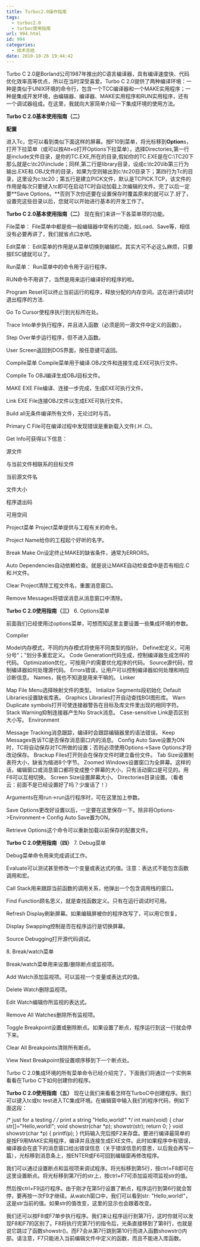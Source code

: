 ```yaml
---
title: Turboc2.0操作指南
tags:
  - turboc2.0
  - turboc使用指南
url: 994.html
id: 994
categories:
  - 技术总结
date: 2010-10-26 19:44:42
---
```


Turbo C 2.0是Borland公司1987年推出的C语言编译器，具有编译速度快、代码优化效率高等优点，所以在当时深受喜爱。Turbo C 2.0提供了两种编译环境：一种是类似于UNIX环境的命令行，包含一个TCC编译器和一个MAKE实用程序；一种是集成开发环境，由编辑器、编译器、MAKE实用程序和RUN实用程序，还有一个调试器组成。在这里，我就向大家简单介绍一下集成环境的使用方法。  
  
**Turbo C 2.0基本使用指南（二）**  
  
**配置**  
  
进入Tc，您可以看到类似下面这样的屏幕。按F10到菜单，将光标移到**Option**s，打开下拉菜单（或可以按Alt+o打开Options下拉菜单），选择Directories,第一行是include文件目录，是你的TC.EXE,所在的目录,假如你的TC.EXE是在C:\\TC20下那么就是c:\\tc20\\include；同样,第二行是library目录，设成c:\\tc20\\lib第三行为输出.EXE和.OBJ文件的目录，如果为空则输出到c:\\tc20目录下；第四行为Tc的目录，这里设为c:\\tc20；第五行是建立PICK文件，默认是TCPICK.TCP，该文件的作用是每次只要键入tc即可在启动TC时自动加载上次编辑的文件。完了以后一定要**Save Options。**否则下次你还要在设置保存时覆盖原来的就可以了.好了，设置完这些目录以后，您就可以开始进行基本的开发工作了。  
  
**Turbo C 2.0基本使用指南（二）** 现在我们来讲一下各菜单项的功能。  
  
File菜单： File菜单中都是些一般编辑器中常有的功能，如Load、Save等，相信没有必要再讲了，我们就省点口水吧。  
  
  
  
Edit菜单： Edit菜单的作用是从菜单切换到编辑栏。其实大可不必这么麻烦，只要按ESC键就可以了。  
  
Run菜单： Run菜单中的命令用于运行程序。  
  
RUN命令不用讲了，当然是用来运行编译好的程序的啦。  
  
Program Reset可以终止当前运行的程序，释放分配的内存空间。这在进行调试时退出程序的方法.  
  
Go To Cursor使程序执行到光标所在处。  
  
Trace Into单步执行程序，并且进入函数（必须是同一源文件中定义的函数）。  
  
Step Over单步运行程序，但不进入函数。  
  
User Screen返回到DOS界面，按任意键可返回。  
  
Compile菜单 Compile菜单用于编译.OBJ文件和连接生成.EXE可执行文件。  
  
Compile To OBJ编译生成OBJ目标文件。  
  
MAKE EXE File编译、连接一步完成，生成EXE可执行文件。  
  
Link EXE File连接OBJ文件以生成EXE可执行文件。  
  
Build all无条件编译所有文件，无论过时与否。  
  
Primary C File可在编译过程中发现错误是重新载入文件(.H .C)。  
  
Get Info可获得以下信息：  
  
源文件  
  
与当前文件相联系的目标文件  
  
当前源文件名  
  
文件大小  
  
程序退出码  
  
可用空间  
  
Project菜单 Project菜单提供与工程有关的命令。  
  
Project Name给你的工程起个好听的名字。  
  
Break Make On设定终止MAKE的缺省条件，通常为ERRORS。  
  
Auto Dependencies自动依赖检查。就是说让MAKE自动检查盘中是否有相应.C和.H文件。  
  
Clear Project清除工程文件名，重置消息窗口。  
  
Remove Messages将错误消息从消息窗口中清除。  
  
**Turbo C 2.0使用指南（三）** 6\. Options菜单  
  
前面我们已经使用过options菜单，可想而知这里主要设置一些集成环境的参数。  
  
Compiler  
  
Model内存模式，不同的内存模式将使用不同类型的指针。 Define宏定义，可用分号“；”划分多重宏定义。 Code Generation代码生成，控制编译器生成怎样的代码。 Optimization优化，可按用户的需要优化程序的代码。 Source源代码，控制编译器如何处理源代码。 Errors错误，让用户可以控制编译器如何处理和响应诊断信息。 Names，我也不知道是用来干嘛的。 Linker  
  
Map File Menu选择映射文件的类型。 Intialize Segments段初始化 Default Libraries设置缺省库表。 Graphics Libraries打开自动查找BGI图形库。 Warn Duplicate symbols打开可使连接器警告在目标及库文件里出现的相同字符。 Stack Warning抑制连接器产生No Strack消息。 Case-sensitive Link是否区别大小写。 Environment  
  
Message Tracking消息跟踪，编译时会跟踪编辑器里的语法错误。 Keep Messages告诉TC是否保存消息窗口内的消息。 Config Auto Save设置为ON时，TC将自动保存对TC所做的设置；否则必须使用Options->Save Options才将改动保存。 Brackup Files打开则会在保存文件时建立备份文件。 Tab Size设置制表符大小，缺省为缩进8个字节。 Zoomed Windows设置窗口为全屏幕。这样的话，编辑窗口或消息窗口都将变成整个屏幕的大小，只有活动窗口是可见的。用F6可以互相切换。 Screen Size设置屏幕大小。 Directories目录设置。（看者云：前面不是已经设置好了吗？少废话了！）  
  
Arguments在用run->run运行程序时，可在这里加上参数。  
  
Save Options更改好设置以后，一定要在这里保存一下。除非将Options->Environment-> Config Auto Save置为ON。  
  
Retrieve Options这个命令可以重新加载以前保存的配置文件。  
  
**Turbo C 2.0使用指南（四）** 7\. Debug菜单  
  
Debug菜单命令用来完成调试工作。  
  
Evaluate可以测试甚至修改一个变量或表达式的值。注意：表达式不能包含函数调用和宏。  
  
Call Stack用来跟踪当前函数的调用关系，他弹出一个包含调用栈的窗口。  
  
Find Function顾名思义，就是查找函数定义。只有在运行调试时可用。  
  
Refresh Display刷新屏幕。如果编辑屏被你的程序改写了，可以用它恢复。  
  
Display Swapping控制是否在程序运行是切换屏幕。  
  
Source Debugging打开源代码调试。  
  
8\. Break/watch菜单  
  
Break/watch菜单用来设置/删除断点或监视项。  
  
Add Watch添加监视项。可以监视一个变量或表达式的值。  
  
Delete Watch删除监视项。  
  
Edit Watch编辑你所监视的表达式。  
  
Remove All Watches删除所有监视项。  
  
Toggle Breakpoint设置或删除断点。如果设置了断点，程序运行到这一行就会停下来。  
  
Clear All Breakpoints清除所有断点。  
  
View Next Breakpoint按设置顺序移到下一个断点处。  
  
Turbo C 2.0集成环境的所有菜单命令已经介绍完了，下面我们将通过一个实例来看看在Turbo C下如何创建你的程序。  
  
**Turbo C 2.0使用指南（五）** 现在让我们来看看怎样在TurboC中创建程序。我们可以键入tc或tc test进入TC集成环境。在编辑窗中输入我们的程序代码，例如下面这段：  
  
/\* just for a testing */ /* print a string "Hello,world!" */ int main(void) { char str\[\]="Hello,world!"; void showstr(char \*p); showstr(str); return 0; } void showstr(char \*p) { printf(p); } 代码输入完后按F2来存盘。要进行编译最简单的是按F9用MAKE实用程序，编译并且连接生成EXE文件。此时如果程序中有错误，编译器会在底下的消息窗口给出错误信息（关于错误信息的意思，以后我会再写一篇），光标移到消息条上，按ENTER或F6可回到编辑窗再修改程序。  
  
我们可以通过设置断点和监视项来调试程序。将光标移到第5行，按ctrl+F8即可在这里设置断点。将光标移到第7行的str上，按ctrl+F7可添加监视项监视str的值。  
  
然后按ctrl+F9运行程序。由于刚才在第5行设置了断点，程序运行到第6行就会暂停，要再按一次F9才继续。从watch窗口中，我们可以看到str: "Hello,world!"，这是str当前的值。如果str的值改变，这里的显示也会跟着改变。  
  
我们还可以按F8或F7单步执行程序。我们来让程序运行到第7行，这时你就可以发现F8和F7的区别了。F8将执行完第7行的指令后，光条直接移到了第8行，也就是说它跳过了函数showstr()。而F7会从第7行跳到第10行而进入函数showstr()内部。请注意，F7只能进入当前编辑文件中定义的函数，而且不能进入库函数。